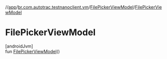 //[app](../../../index.md)/[br.com.autotrac.testnanoclient.vm](../index.md)/[FilePickerViewModel](index.md)/[FilePickerViewModel](-file-picker-view-model.md)

# FilePickerViewModel

[androidJvm]\
fun [FilePickerViewModel](-file-picker-view-model.md)()
